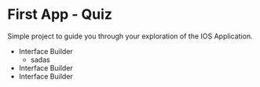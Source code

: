 # First App - Quiz
Simple project to guide you through your exploration of the IOS Application.
  - Interface Builder
    - sadas
  - Interface Builder
  - Interface Builder
